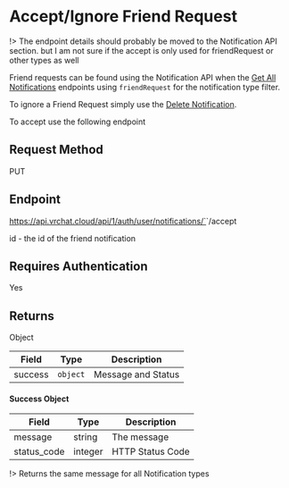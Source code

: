 # Accept/Ignore Friend Request

!> The endpoint details should probably be moved to the Notification API section. but I am not sure if the accept is only used for friendRequest or other types as well

Friend requests can be found using the Notification API when the [Get All Notifications](NotificationAPI/GetAll.md) endpoints using `friendRequest` for the notification type filter.

To ignore a Friend Request simply use the [Delete Notification](NotificationAPI/Delete.md).

To accept use the following endpoint

## Request Method 
PUT

## Endpoint
https://api.vrchat.cloud/api/1/auth/user/notifications/`<ID>`/accept

id - the id of the friend notification

## Requires Authentication
Yes

## Returns

Object

Field | Type | Description
------|------|------------
success | `object` | Message and Status

#### Success Object
Field | Type | Description
------|------|------------
message | string | The message
status_code | integer | HTTP Status Code

!> Returns the same message for all Notification types
